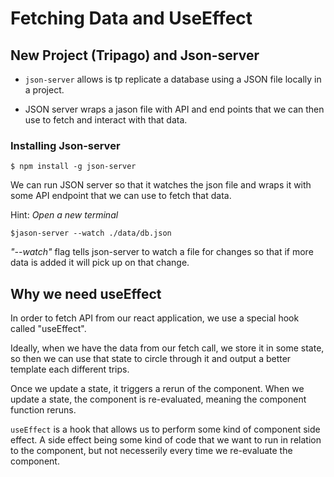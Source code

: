 # Fetching Data and UseEffect

## New Project (Tripago) and Json-server

+ <code>json-server</code> allows is tp replicate a database using a JSON file locally in a project.

+ JSON server wraps a jason file with API and end points that we can then use to fetch and interact with that data.

### Installing Json-server
<code>$ npm install -g json-server </code>

We can run JSON server so that it watches the json file and wraps it with some API endpoint that we can use to fetch that data.

Hint: *Open a new terminal*

<code>$jason-server --watch ./data/db.json</code>

*"--watch"* flag tells json-server to watch a file for changes so that if more data is added it will pick up on that change.

## Why we need useEffect
In order to fetch API from our react application, we use a special hook called "useEffect".

Ideally, when we have the data from our fetch call, we store it in some state, so then we can use that state to circle through it and output a better template each different trips.

Once we update a state, it triggers a rerun of the component. When we update a state, the component is re-evaluated, meaning the component function reruns.

<code>useEffect</code> is a hook that allows us to perform some kind of component side effect. A side effect being some kind of code that we want to run in relation to the component, but not necesserily every time we re-evaluate the component.